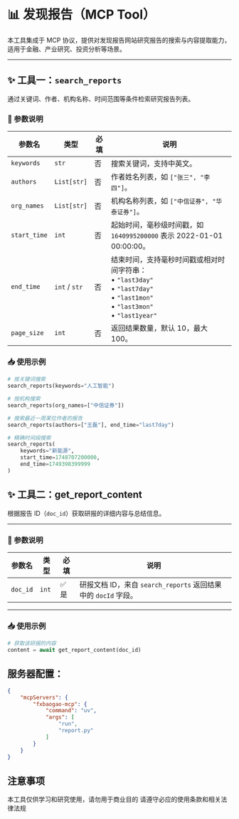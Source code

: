 # 📊 发现报告（MCP Tool）

本工具集成于 MCP 协议，提供对发现报告网站研究报告的搜索与内容提取能力，适用于金融、产业研究、投资分析等场景。

---

## ✨ 工具一：`search_reports`

通过关键词、作者、机构名称、时间范围等条件检索研究报告列表。

### 🔧 参数说明

| 参数名        | 类型              | 必填 | 说明 |
|---------------|-------------------|------|------|
| `keywords`    | `str`             | 否   | 搜索关键词，支持中英文。 |
| `authors`     | `List[str]`       | 否   | 作者姓名列表，如 `["张三", "李四"]`。 |
| `org_names`   | `List[str]`       | 否   | 机构名称列表，如 `["中信证券", "华泰证券"]`。 |
| `start_time`  | `int`             | 否   | 起始时间，毫秒级时间戳，如 `1640995200000` 表示 2022-01-01 00:00:00。 |
| `end_time`    | `int` / `str`     | 否   | 结束时间，支持毫秒时间戳或相对时间字符串：<br>• `"last3day"`<br>• `"last7day"`<br>• `"last1mon"`<br>• `"last3mon"`<br>• `"last1year"` |
| `page_size`   | `int`             | 否   | 返回结果数量，默认 10，最大 100。 |

### 📥 使用示例

```python
# 按关键词搜索
search_reports(keywords="人工智能")

# 按机构搜索
search_reports(org_names=["中信证券"])

# 搜索最近一周某位作者的报告
search_reports(authors=["王磊"], end_time="last7day")

# 精确时间段搜索
search_reports(
    keywords="新能源",
    start_time=1748707200000,
    end_time=1749398399999
)
```

## ✨ 工具二：get_report_content

根据报告 ID（`doc_id`）获取研报的详细内容与总结信息。

---

### 🔧 参数说明

| 参数名   | 类型   | 必填 | 说明 |
|----------|--------|------|------|
| `doc_id` | `int`  | ✅ 是 | 研报文档 ID，来自 `search_reports` 返回结果中的 `docId` 字段。 |

---

### 📥 使用示例

```python
# 获取该研报的内容
content = await get_report_content(doc_id)
```

## 服务器配置：
```json
{
    "mcpServers": {
        "fxbaogao-mcp": {
            "command": "uv",
            "args": [
                "run",
                "report.py"
            ]
        }
    }
}
```

## 注意事项
本工具仅供学习和研究使用，请勿用于商业目的
请遵守必应的使用条款和相关法律法规